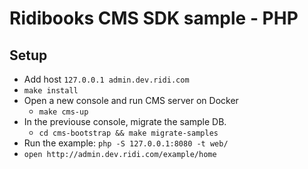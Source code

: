 # Ridibooks CMS SDK sample - PHP

## Setup

- Add host `127.0.0.1 admin.dev.ridi.com`
- `make install`
- Open a new console and run CMS server on Docker
  - `make cms-up`
- In the previouse console, migrate the sample DB.
  - `cd cms-bootstrap && make migrate-samples`
- Run the example: `php -S 127.0.0.1:8080 -t web/`
- `open http://admin.dev.ridi.com/example/home`
